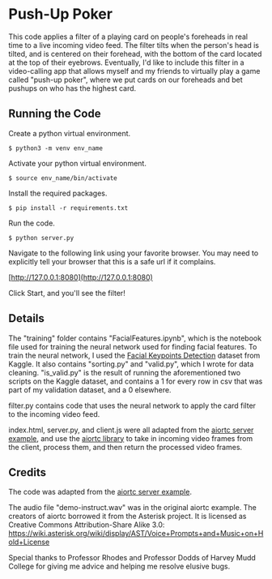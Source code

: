 # Push-Up Poker

This code applies a filter of a playing card on people's foreheads in real time to a live incoming video feed. The filter tilts when the person's head is tilted, and is centered on their forehead, with the bottom of the card located at the top of their eyebrows. Eventually, I'd like to include this filter in a video-calling app that allows myself and my friends to virtually play a game called "push-up poker", where we put cards on our foreheads and bet pushups on who has the highest card.


## Running the Code

Create a python virtual environment.
```
$ python3 -m venv env_name
```
Activate your python virtual environment.
```
$ source env_name/bin/activate
```
Install the required packages.
```
$ pip install -r requirements.txt
```
Run the code.
```
$ python server.py
```
Navigate to the following link using your favorite browser. You may need to explicitly tell your browser that this is a safe url if it complains.

[http://127.0.0.1:8080](http://127.0.0.1:8080)

Click Start, and you'll see the filter!


## Details

The "training" folder contains "FacialFeatures.ipynb", which is the notebook file used for training the neural network used for finding facial features. To train the neural network, I used the [Facial Keypoints Detection](https://www.kaggle.com/c/facial-keypoints-detection/data) dataset from Kaggle. 
It also contains "sorting.py" and "valid.py", which I wrote for data cleaning. "is_valid.py" is the result of running the aforementioned two scripts on the Kaggle dataset, and contains a 1 for every row in csv that was part of my validation dataset, and a 0 elsewhere.

filter.py contains code that uses the neural network to apply the card filter to the incoming video feed.

index.html, server.py, and client.js were all adapted from the [aiortc server example](https://github.com/aiortc/aiortc/tree/main/examples/server), and use the [aiortc library](https://aiortc.readthedocs.io/en/latest/api.html) to take in incoming video frames from the client, process them, and then return the processed video frames.



## Credits

The code was adapted from the [aiortc server example](https://github.com/aiortc/aiortc/tree/main/examples/server).

The audio file "demo-instruct.wav" was in the original aiortc example. The creators of aiortc borrowed it from the Asterisk
project. It is licensed as Creative Commons Attribution-Share Alike 3.0:
https://wiki.asterisk.org/wiki/display/AST/Voice+Prompts+and+Music+on+Hold+License

Special thanks to Professor Rhodes and Professor Dodds of Harvey Mudd College for giving me advice and helping me resolve elusive bugs.

